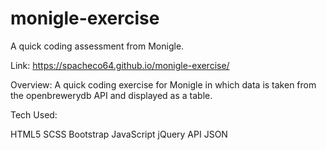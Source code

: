 # monigle-exercise
A quick coding assessment from Monigle.

Link: https://spacheco64.github.io/monigle-exercise/

Overview: A quick coding exercise for Monigle in which data is taken from the openbrewerydb API and displayed as a table.

Tech Used:

HTML5
SCSS
Bootstrap
JavaScript
jQuery
API
JSON
